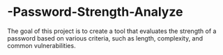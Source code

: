 # -Password-Strength-Analyze
The goal of this project is to create a tool that evaluates the strength of a password based on various criteria, such as length, complexity, and common vulnerabilities.
